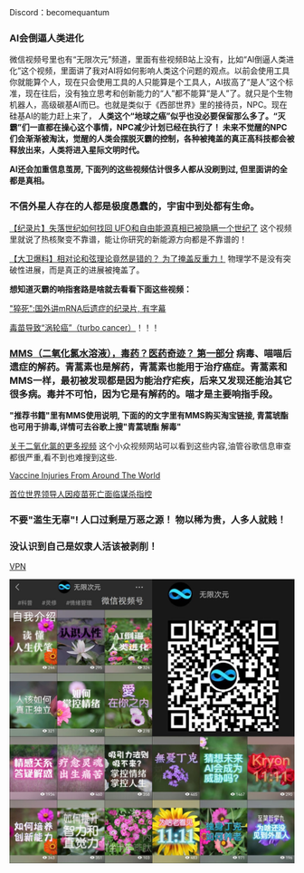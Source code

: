 Discord：becomequantum

### AI会倒逼人类进化 

微信视频号里也有“无限次元”频道，里面有些视频B站上没有，比如“AI倒逼人类进化”这个视频，里面讲了我对AI将如何影响人类这个问题的观点。以前会使用工具你就能算个人，现在只会使用工具的人只能算是个工具人，AI拔高了“是人”这个标准，现在往后，没有独立思考和创新能力的“人”都不能算“是人”了。就只是个生物机器人，高级碳基AI而已。也就是类似于《西部世界》里的接待员，NPC。现在硅基AI的能力赶上来了， **人类这个“地球之癌”似乎也没必要保留那么多了。“灭霸”们一直都在操心这个事情，NPC减少计划已经在执行了！ 未来不觉醒的NPC们会渐渐被淘汰，觉醒的人类会摆脱灭霸的控制，各种被掩盖的真正高科技都会被释放出来，人类将进入星际文明时代。** 

**AI还会加重信息茧房, 下面列的这些视频估计很多人都从没刷到过, 但里面讲的全都是真相。**

### 不信外星人存在的人都是极度愚蠢的，宇宙中到处都有生命。

[【纪录片】失落世纪如何找回 UFO和自由能源真相已被隐瞒一个世纪了](https://www.bilibili.com/video/BV1PX4y1t7cA/)  这个视频里就说了热核聚变不靠谱，能让你研究的新能源方向都是不靠谱的！ 

[【大卫爆料】相对论和弦理论竟然是错的？ 为了掩盖反重力！](https://www.bilibili.com/video/BV1ZN4y1p7B7) 物理学不是没有突破性进展，而是真正的进展被掩盖了。


**想知道灭霸的响指套路是啥就去看看下面这些视频：** 

["猝死":国外讲mRNA后遗症的纪录片, 有字幕](https://mp.weixin.qq.com/s/R7dGbj8Mc7xkBAOc80SiwQ)

[毒苗导致“涡轮癌”（turbo cancer）](https://www.zhihu.com/zvideo/1595407478983688192)！！！

### [MMS（二氧化氯水溶液），毒药？医药奇迹？ 第一部分](https://www.bilibili.com/video/BV14a411R7Xi) 病毒、喵喵后遗症的解药。青蒿素也是解药，青蒿素也能用于治疗癌症。青蒿素和MMS一样，最初被发现都是因为能治疗疟疾，后来又发现还能治其它很多病。毒并不可怕，因为它是有解药的。喵才是主要响指手段。 

**"推荐书籍"里有MMS使用说明, 下面的的文字里有MMS购买淘宝链接, 青蒿琥酯也可用于排毒,详情可去谷歌上搜"青蒿琥酯 解毒"**

[关于二氧化氯的更多视频](https://rumble.com/c/c-604817) 这个小众视频网站可以看到这些内容,油管谷歌信息审查都很严重,看不到也难搜到这些. 

[Vaccine Injuries From Around The World](https://rumble.com/v1en7lk-covid-19-vaccine-injuries-from-around-the-world-graphic-content.html) 

[首位世界领导人因疫苗死亡面临谋杀指控](https://thepeoplesvoice.tv/first-world-leader-faces-murder-charges-over-vaccine-deaths/)


### 不要"滥生无辜"! 人口过剩是万恶之源！ 物以稀为贵，人多人就贱！
### 没认识到自己是奴隶人活该被剥削！

[VPN](https://xbww38261.xyz/)

![视频号](视频号.jpg)
